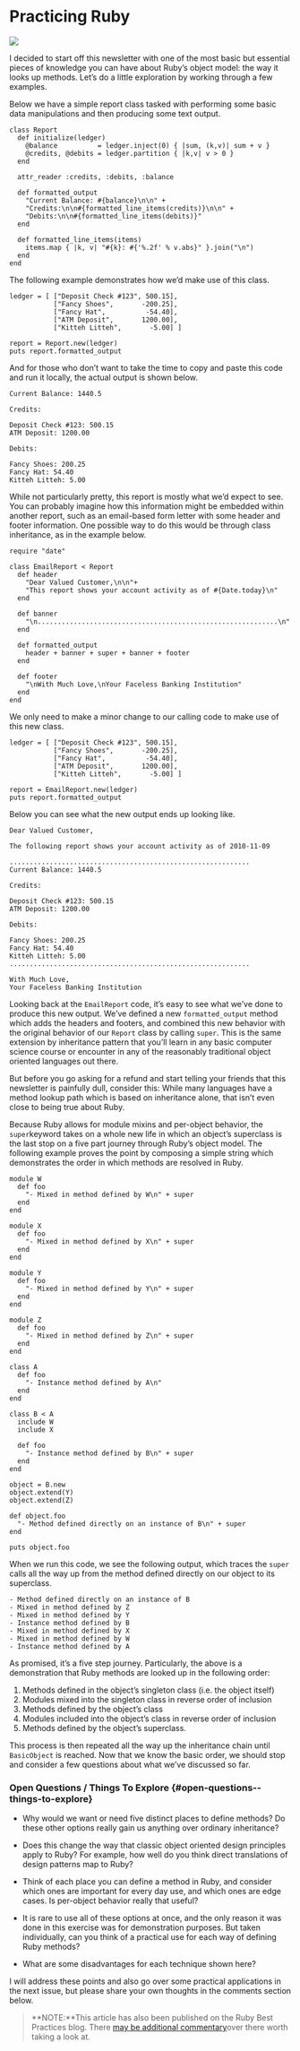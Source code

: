 <div id="containter">

Practicing Ruby
===============

![](header.png)

I decided to start off this newsletter with one of the most basic but essential pieces of knowledge you can have about
Ruby’s object model: the way it looks up methods. Let’s do a little exploration by working through a few examples.

Below we have a simple report class tasked with performing some basic data manipulations and then producing some text output.

<div class="highlighter-coderay">

<div class="CodeRay">

<div class="code">

    class Report
      def initialize(ledger)
        @balance          = ledger.inject(0) { |sum, (k,v)| sum + v }
        @credits, @debits = ledger.partition { |k,v| v > 0 }
      end

      attr_reader :credits, :debits, :balance

      def formatted_output
        "Current Balance: #{balance}\n\n" +
        "Credits:\n\n#{formatted_line_items(credits)}\n\n" +
        "Debits:\n\n#{formatted_line_items(debits)}"
      end

      def formatted_line_items(items)
        items.map { |k, v| "#{k}: #{'%.2f' % v.abs}" }.join("\n")
      end
    end
</div>

</div>

</div>

The following example demonstrates how we’d make use of this class.

<div class="highlighter-coderay">

<div class="CodeRay">

<div class="code">

    ledger = [ ["Deposit Check #123", 500.15],
               ["Fancy Shoes",       -200.25],
               ["Fancy Hat",          -54.40],
               ["ATM Deposit",       1200.00],
               ["Kitteh Litteh",       -5.00] ]

    report = Report.new(ledger)
    puts report.formatted_output
</div>

</div>

</div>

And for those who don’t want to take the time to copy and paste this
code and run it locally, the actual output is shown below.

    Current Balance: 1440.5

    Credits:

    Deposit Check #123: 500.15
    ATM Deposit: 1200.00

    Debits:

    Fancy Shoes: 200.25
    Fancy Hat: 54.40
    Kitteh Litteh: 5.00

While not particularly pretty, this report is mostly what we’d expect to
see. You can probably imagine how this information might be embedded
within another report, such as an email-based form letter with some
header and footer information. One possible way to do this would be
through class inheritance, as in the example below.

<div class="highlighter-coderay">

<div class="CodeRay">

<div class="code">

    require "date"

    class EmailReport < Report
      def header
        "Dear Valued Customer,\n\n"+
        "This report shows your account activity as of #{Date.today}\n"
      end

      def banner
        "\n............................................................\n"
      end

      def formatted_output
        header + banner + super + banner + footer
      end

      def footer
        "\nWith Much Love,\nYour Faceless Banking Institution"
      end
    end
</div>

</div>

</div>

We only need to make a minor change to our calling code to make use of
this new class.

<div class="highlighter-coderay">

<div class="CodeRay">

<div class="code">

    ledger = [ ["Deposit Check #123", 500.15],
               ["Fancy Shoes",       -200.25],
               ["Fancy Hat",          -54.40],
               ["ATM Deposit",       1200.00],
               ["Kitteh Litteh",       -5.00] ]

    report = EmailReport.new(ledger)
    puts report.formatted_output

</div>

</div>

</div>

Below you can see what the new output ends up looking like.

    Dear Valued Customer,

    The following report shows your account activity as of 2010-11-09

    ............................................................
    Current Balance: 1440.5

    Credits:

    Deposit Check #123: 500.15
    ATM Deposit: 1200.00

    Debits:

    Fancy Shoes: 200.25
    Fancy Hat: 54.40
    Kitteh Litteh: 5.00
    ............................................................

    With Much Love,
    Your Faceless Banking Institution

Looking back at the `EmailReport` code, it’s easy to see what we’ve done
to produce this new output. We’ve defined a new `formatted_output` method
which adds the headers and footers, and combined this new behavior with
the original behavior of our `Report` class by calling `super`. This is
the same extension by inheritance pattern that you’ll learn in any basic
computer science course or encounter in any of the reasonably
traditional object oriented languages out there.

But before you go asking for a refund and start telling your friends
that this newsletter is painfully dull, consider this: While many
languages have a method lookup path which is based on inheritance alone,
that isn’t even close to being true about Ruby.

Because Ruby allows for module mixins and per-object behavior, the
`super`keyword takes on a whole new life in which an object’s superclass
is the last stop on a five part journey through Ruby’s object model. The
following example proves the point by composing a simple string which
demonstrates the order in which methods are resolved in Ruby.

<div class="highlighter-coderay">

<div class="CodeRay">

<div class="code">

    module W
      def foo
        "- Mixed in method defined by W\n" + super
      end
    end

    module X
      def foo
        "- Mixed in method defined by X\n" + super
      end
    end

    module Y
      def foo
        "- Mixed in method defined by Y\n" + super
      end
    end

    module Z
      def foo
        "- Mixed in method defined by Z\n" + super
      end
    end

    class A
      def foo
        "- Instance method defined by A\n"
      end
    end

    class B < A
      include W
      include X

      def foo
        "- Instance method defined by B\n" + super
      end
    end

    object = B.new
    object.extend(Y)
    object.extend(Z)

    def object.foo
      "- Method defined directly on an instance of B\n" + super
    end

    puts object.foo

</div>

</div>

</div>

When we run this code, we see the following output, which traces the
`super` calls all the way up from the method defined directly on our
object to its superclass.

    - Method defined directly on an instance of B
    - Mixed in method defined by Z
    - Mixed in method defined by Y
    - Instance method defined by B
    - Mixed in method defined by X
    - Mixed in method defined by W
    - Instance method defined by A

As promised, it’s a five step journey. Particularly, the above is a
demonstration that Ruby methods are looked up in the following order:

1.  Methods defined in the object’s singleton class (i.e. the
    object itself)
2.  Modules mixed into the singleton class in reverse order of inclusion
3.  Methods defined by the object’s class
4.  Modules included into the object’s class in reverse order of
    inclusion
5.  Methods defined by the object’s superclass.

This process is then repeated all the way up the inheritance chain until
`BasicObject` is reached. Now that we know the basic order, we should
stop and consider a few questions about what we’ve discussed so far.

### Open Questions / Things To Explore {#open-questions--things-to-explore}

-   Why would we want or need five distinct places to define methods? Do
    these other options really gain us anything over ordinary
    inheritance?

-   Does this change the way that classic object oriented design
    principles apply to Ruby? For example, how well do you think direct
    translations of design patterns map to Ruby?

-   Think of each place you can define a method in Ruby, and consider
    which ones are important for every day use, and which ones are
    edge cases. Is per-object behavior really that useful?

-   It is rare to use all of these options at once, and the only reason
    it was done in this exercise was for demonstration purposes. But
    taken individually, can you think of a practical use for each way of
    defining Ruby methods?

-   What are some disadvantages for each technique shown here?

I will address these points and also go over some practical applications
in the next issue, but please share your own thoughts in the comments
section below.

> **NOTE:**This article has also been published on the Ruby Best
> Practices blog. There [may be additional
> commentary](http://blog.rubybestpractices.com/posts/gregory/030-issue-1-method-lookup.html#disqus_thread)over
> there worth taking a look at.

</div>
